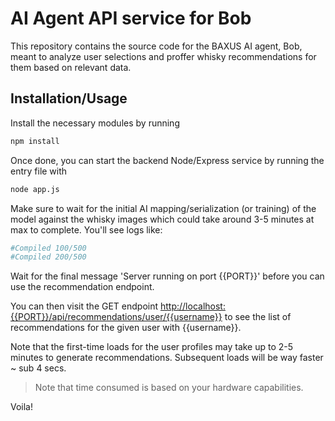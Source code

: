 # AI Agent API service for Bob

This repository contains the source code for the BAXUS AI agent, Bob, meant to analyze user selections and proffer whisky recommendations for them based on relevant data.

## Installation/Usage

Install the necessary modules by running

```bash
npm install
```
Once done, you can start the backend Node/Express service by running the entry file with

```bash
node app.js
```

Make sure to wait for the initial AI mapping/serialization (or training) of the model against the whisky images which could take around 3-5 minutes at max to complete. You'll see logs like:

```bash
#Compiled 100/500
#Compiled 200/500
```

Wait for the final message 'Server running on port {{PORT}}' before you can use the recommendation endpoint.

You can then visit the GET endpoint [http://localhost:{{PORT}}/api/recommendations/user/{{username}}](http://localhost:3000/api/recommendations/user/carriebaxus) to see the list of recommendations for the given user with {{username}}.

Note that the first-time loads for the user profiles may take up to 2-5 minutes to generate recommendations. Subsequent loads will be way faster ~ sub 4 secs.

> Note that time consumed is based on your hardware capabilities.


Voila!